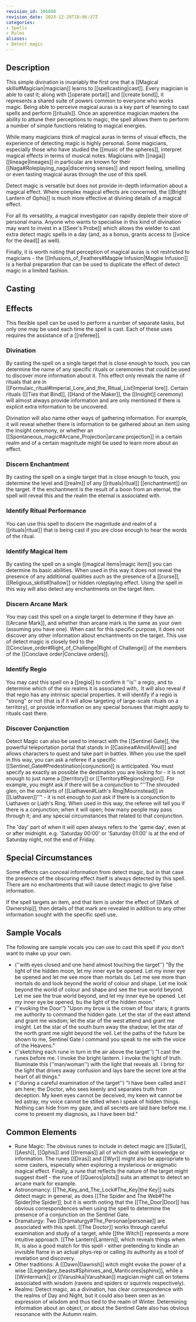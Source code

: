 ```yaml
---
revision_id: 106688
revision_date: 2023-12-29T18:06:37Z
categories:
- Spells
- Rules
aliases:
- Detect_magic
---
```



## Description
This simple divination is invariably the first one that a [[Magical skills#Magician|magician]] learns to [[spellcasting|cast]]. Every magician is able to cast it; along with [[operate portal]] and [[create bond]], it represents a shared suite of powers common to everyone who works magic. Being able to perceive magical auras is a key part of learning to cast spells and perform [[rituals]]. Once an apprentice magician masters the ability to attune their perceptions to magic, the spell allows them to perform a number of simple functions relating to magical energies.

While many magicians think of magical auras in terms of visual effects, the experience of detecting magic is highly personal. Some magicians, especially those who have studied the [[music of the spheres]], interpret magical effects in terms of musical notes. Magicians with [[naga]] [[lineage|lineages]] in particular are known for their [[Naga#Roleplaying_naga|discerning senses]] and report feeling, smelling or even tasting magical auras through the use of this spell.

Detect magic is versatile but does not provide in-depth information about a magical effect. Where complex magical effects are concerned, the [[Bright Lantern of Ophis]] is much more effective at divining details of a magical effect. 

For all its versatility, a magical investigator can rapidly deplete their store of personal mana. Anyone who wants to specialise in this kind of divination may want to invest in a [[Seer's Probe]] which allows the wielder to cast extra detect magic spells in a day (and, as a bonus, grants access to [[voice for the dead]] as well).

Finally, it is worth noting that perception of magical auras is not restricted to magicians - the [[Infusions_of_Feathers#Magpie Infusion|Magpie Infusion]] is a herbal preparation that can be used to duplicate the effect of detect magic in a limited fashion.

## Casting

## Effects
This flexible spell can be used to perform a number of separate tasks, but only one may be used each time the spell is cast. Each of these uses requires the assistance of a [[referee]].
### Divination
By casting the spell on a single target that is close enough to touch, you can determine the name of any specific rituals or ceremonies that could be used to discover more information about it. This effect only reveals the name of rituals that are in [[Formulaic_ritual#Imperial_Lore_and_the_Ritual_List|Imperial lore]]. Certain rituals ([[Ties that Bind]], [[Hand of the Maker]], the [[Insight]] ceremony) will almost always provide information and are only mentioned if there is explicit extra information to be uncovered. 

Divination will also name other ways of gathering information. For example, it will reveal whether there is information to be gathered about an item using the Insight ceremony, or whether an [[Spontaneous_magic#Arcane_Projection|arcane projection]] in a certain realm and of a certain magnitude might be used to learn more about an effect.

### Discern Enchantment
By casting the spell on a single target that is close enough to touch, you determine the level and [[realm]] of any [[rituals|ritual]] [[enchantment]] on the target. If the enchantment is the result of a boon from an eternal, the spell will reveal this and the realm the eternal is associated with.
### Identify Ritual Performance
You can use this spell to discern the magnitude and realm of a [[rituals|ritual]] that is being cast if you are close enough to hear the words of the ritual.
### Identify Magical Item
By casting the spell on a single [[magical items|magic item]] you can determine its basic abilities. When used in this way it does not reveal the presence of any additional qualities such as the presence of a [[curse]], [[Religious_skills#|hallow]] or hidden roleplaying effect. Using the spell in this way will also detect any enchantments on the target item.
### Discern Arcane Mark
You may cast this spell on a single target to determine if they have an [[Arcane Mark]], and whether than arcane mark is the same as your own (assuming you have one). When cast for this specific purpose, it does not discover any other information about enchantments on the target. This use of detect magic is closely tied to the [[Conclave_order#Right_of_Challenge|Right of Challenge]] of the members of the [[Conclave order|Conclave orders]].
### Identify Regio
You may cast this spell on a [[regio]] to confirm it ''is'' a regio, and to determine which of the six realms it is associated with,. It will also reveal if that regio has any intrinsic special properties. It will identify if a regio is "strong" or not (that is if it will allow targeting of large-scale rituals on a territory), or provide information on any special bonuses that might apply to rituals cast there.

### Discover Conjunction
Detect Magic can also be used to interact with the [[Sentinel Gate]], the powerful teleportation portal that stands in [[Casinea#Anvil|Anvil]] and allows characters to quest and take part in battles. When you use the spell in this way, you can ask a referee if a specific [[Sentinel_Gate#Predestination|conjunction]] is anticipated. You must specify as exactly as possible the destination you are looking for - it is not enough to just name a [[territory]] or [[Territory#Regions|region]]. For example, you might ask if there will be a conjunction to "''The shrouded glen, on the outskirts of [[Liathaven#Liath's Ring|Mournstead]] in [[Liathaven]]''" - it is not enough to just ask if there is a conjunction to Liathaven or Liath's Ring. When used in this way, the referee will tell you if there is a conjunction; when it will open; how many people may pass through it; and any special circumstances that related to that conjunction.

The 'day' part of when it will open always refers to the 'game day', even at or after midnight. e.g. 'Saturday 00:00' or 'Saturday 01:00' is at the end of Saturday night, not the end of Friday.

## Special Circumstances
Some effects can conceal information from detect magic, but in that case the presence of the obscuring effect itself is always detected by this spell. There are no enchantments that will cause detect magic to give false information.

If the spell targets an item, and that item is under the effect of [[Mark of Ownership]], then details of that mark are revealed in addition to any other information sought with the specific spell use.

## Sample Vocals
The following are sample vocals you can use to cast this spell if you don't want to make up your own.
* (''with eyes closed and one hand almost touching the target'') "By the light of the hidden moon, let my inner eye be opened. Let my inner eye be opened and let me see more than mortals do. Let me see more than mortals do and look beyond the world of colour and shape. Let me look beyond the world of colour and shape and see the true world beyond. Let me see the true world beyond, and let my inner eye be opened. Let my inner eye be opened, bu the light of the hidden moon."
* (''evoking the Door'') "Upon my brow is the crown of four stars; it grants me authority to command the hidden gate. Let the star of the east attend and grant me wisdom; let the star of the west attend and grant me insight. Let the star of the south burn away the shadow; let the star of the north grant me sight beyond the veil. Let the paths of the future be shown to me, Sentinel Gate I command you speak to me with the voice of the Heavens." 
* (''sketching each rune in turn in the air above the target'') "I cast the runes before me. I invoke the bright lantern. I invoke the light of truth. Illuminate this (''man/woman'') with the light that reveals all. I bring for the light that drives away confusion and lays bare the secret lore at the heart of all things."
* (''during a careful examination of the target'') "I have been called and I am here; the Doctor, who sees keenly and separates truth from deception. My keen eyes cannot be deceived, my keen wit cannot be led astray, my voice cannot be stilled when I speak of hidden things. Nothing can hide from my gaze, and all secrets are laid bare before me. I come to present my diagnosis, as I have been bid."

## Common Elements
* Rune Magic: The obvious runes to include in detect magic are [[Sular]], [[Aesh]], [[Ophis]] and [[Irremais]] all of which deal with knowledge or information. The runes [[Diras]] and [[Wyr]] might also be appropriate to some casters, especially when exploring a mysterious or enigmatic magical effect. Finally, a rune that reflects the nature of the target might suggest itself -  the rune of [[Queros|plots]] suits an attempt to detect an arcane mark for example.
* Astronomancy: [[The_Key_and_The_Lock#The_Key|the Key]] suits detect magic in general, as does [[The Spider and The Web#The Spider|the Spider]], but it is worth noting that the [[The_Door|Door]] has obvious correspondences when using the spell to determine the presence of a conjunction on the Sentinel Gate.
* Dramaturgy: Two [[Dramaturgy#The_Personae|personae]] are associated with this spell. [[The Doctor]] works through careful examination and study of a target, while [[the Witch]] represents a more intuitive approach. [[The Lantern|Lantern]], which reveals things when lit, is also a good match for this spell - either pretending to kindle an invisible flame in an actual phys-rep or calling its authority as a tool of revelation and discovery.
* Other traditions: A [[Dawn|Dawnish]] witch might evoke the power of a wise [[Legendary_beasts#Sphinxes_and_Manticores|sphinx]], while a [[Wintermark]] or [[Varushka|Varushkan]] magician might call on totems associated with wisdom (ravens and spiders or squirrels respectively).
* Realms: Detect magic, as a divination, has clear correspondence with the realms of Day and Night, but it could also been seen as an expression of wisdom and thus tied to the realm of Winter. Determining information about an object, or about the Sentinel Gate also has obvious resonance with the Autumn realm.
 